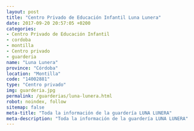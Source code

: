```yaml
---
layout: post
title: "Centro Privado de Educación Infantil Luna Lunera"
date: 2017-09-20 20:57:05 +0200
categories:
- Centro Privado de Educación Infantil
- cordoba
- montilla
- Centro privado
- guarderia
name: "Luna Lunera"
province: "Córdoba"
location: "Montilla"
code: "14002881"
type: "Centro privado"
img: guarderia.jpg
permalink: /guarderias/luna-lunera.html
robot: noindex, follow
sitemap: false
meta-title: "Toda la información de la guardería LUNA LUNERA"
meta-description: "Toda la información de la guardería LUNA LUNERA"
---
```

